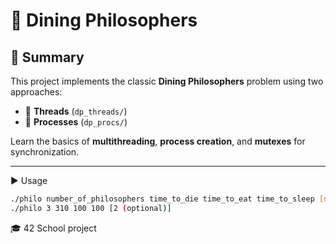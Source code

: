 # 🍝 Dining Philosophers

## 🧠 Summary

This project implements the classic **Dining Philosophers** problem using two approaches:

- 🧵 **Threads** (`dp_threads/`)
- 🔁 **Processes** (`dp_procs/`)

Learn the basics of **multithreading**, **process creation**, and **mutexes** for synchronization.

---

▶️ Usage
```bash
./philo number_of_philosophers time_to_die time_to_eat time_to_sleep [nb_times_each_philo_must_eat]
./philo 3 310 100 100 [2 (optional)]
```

🎓 42 School project
